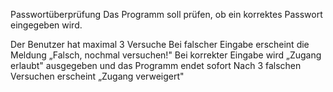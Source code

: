  Passwortüberprüfung
Das Programm soll prüfen, ob ein korrektes Passwort eingegeben wird.

Der Benutzer hat maximal 3 Versuche
Bei falscher Eingabe erscheint die Meldung „Falsch, nochmal versuchen!"
Bei korrekter Eingabe wird „Zugang erlaubt" ausgegeben und das Programm endet sofort
Nach 3 falschen Versuchen erscheint „Zugang verweigert"
